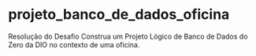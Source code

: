 # projeto_banco_de_dados_oficina
Resolução do Desafio Construa um Projeto Lógico de Banco de Dados do Zero da DIO no contexto de uma oficina.
